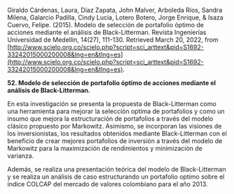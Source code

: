 Giraldo Cárdenas, Laura, Díaz Zapata, John Malver, Arboleda Ríos, Sandra Milena, Galarcio Padilla, Cindy Lucia, Lotero Botero, Jorge Enrique, & Isaza Cuervo, Felipe. (2015). Modelo de selección de portafolio óptimo de acciones mediante el análisis de Black-Litterman. Revista Ingenierías Universidad de Medellín, 14(27), 111-130. Retrieved March 20, 2022, from [http://www.scielo.org.co/scielo.php?script=sci_arttext&pid=S1692-33242015000200008&lng=en&tlng=es](http://www.scielo.org.co/scielo.php?script=sci_arttext&pid=S1692-33242015000200008&lng=en&tlng=es).           

**52. Modelo de selección de portafolio óptimo de acciones mediante el análisis de Black-Litterman.**

En esta investigación se presenta la propuesta de Black-Litterman como una herramienta para mejorar la selección optima de portafolios y como un insumo que mejora la estructuración de portafolios a través del modelo clásico propuesto por Markowitz. Asimismo, se incorporan las visiones de los inversionistas, los resultados obtenidos mediante Black-Litterman con el beneficio de crear mejores portafolios de inversión a través del modelo de Markowitz para la maximización de rendimientos y minimización de varianza.

Además, se realiza una presentación teórica del modelo de Black-Litterman y se realiza un análisis de caso estructurando un portafolio optimo sobre el índice COLCAP del mercado de valores colombiano para el año 2013.
